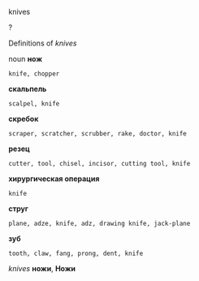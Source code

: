 knives

?


Definitions of _knives_

noun
**нож**

    knife, chopper
**скальпель**

    scalpel, knife
**скребок**

    scraper, scratcher, scrubber, rake, doctor, knife
**резец**

    cutter, tool, chisel, incisor, cutting tool, knife
**хирургическая операция**

    knife
**струг**

    plane, adze, knife, adz, drawing knife, jack-plane
**зуб**

    tooth, claw, fang, prong, dent, knife

_knives_
**ножи**, **Ножи**